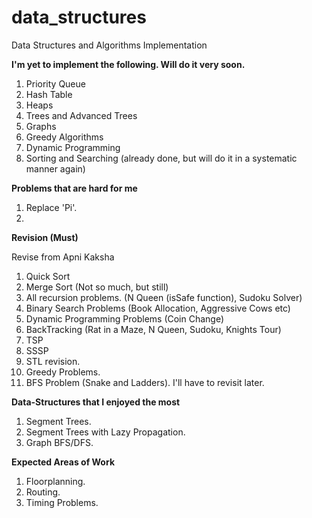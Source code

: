 
# data_structures
Data Structures and Algorithms Implementation

**I'm yet to implement the following. Will do it very soon.**
1. Priority Queue
2. Hash Table
3. Heaps
4. Trees and Advanced Trees
5. Graphs
6. Greedy Algorithms
7. Dynamic Programming 
8. Sorting and Searching (already done, but will do it in a systematic manner again)



**Problems that are hard for me**

1. Replace 'Pi'.
2. 



**Revision (Must)** 

Revise from Apni Kaksha
1. Quick Sort
2. Merge Sort (Not so much, but still)
3. All recursion problems. (N Queen (isSafe function), Sudoku Solver)
4. Binary Search Problems (Book Allocation, Aggressive Cows etc)
5. Dynamic Programming Problems (Coin Change)
6. BackTracking (Rat in a Maze, N Queen, Sudoku, Knights Tour)
7. TSP
8. SSSP
9. STL revision.
10. Greedy Problems.
11. BFS Problem (Snake and Ladders). I'll have to revisit later.


**Data-Structures that I enjoyed the most**
1. Segment Trees.
2. Segment Trees with Lazy Propagation.
3. Graph BFS/DFS.


**Expected Areas of Work**
1. Floorplanning.
2. Routing.
3. Timing Problems.
